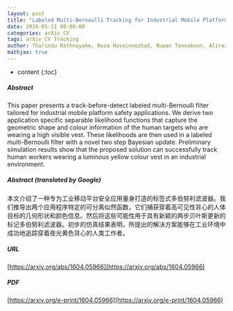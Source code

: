 ```yaml
---
layout: post
title: "Labeled Multi-Bernoulli Tracking for Industrial Mobile Platform Safety"
date: 2016-05-11 00:00:09
categories: arXiv_CV
tags: arXiv_CV Tracking
author: Tharindu Rathnayake, Reza Hoseinnezhad, Ruwan Tennakoon, Alireza Bab-Hadiashar
mathjax: true
---
```


* content
{:toc}

##### Abstract
This paper presents a track-before-detect labeled multi-Bernoulli filter tailored for industrial mobile platform safety applications. We derive two application specific separable likelihood functions that capture the geometric shape and colour information of the human targets who are wearing a high visible vest. These likelihoods are then used in a labeled multi-Bernoulli filter with a novel two step Bayesian update. Preliminary simulation results show that the proposed solution can successfully track human workers wearing a luminous yellow colour vest in an industrial environment.

##### Abstract (translated by Google)
本文介绍了一种专为工业移动平台安全应用量身打造的标签式多伯努利滤波器。我们推导出两个应用程序特定的可分离似然函数，它们捕获穿着高可见性背心的人体目标的几何形状和颜色信息。然后将这些可能性用于具有新颖的两步贝叶斯更新的标记多伯努利滤波器。初步的仿真结果表明，所提出的解决方案能够在工业环境中成功地追踪穿着夜光黄色背心的人类工作者。

##### URL
[https://arxiv.org/abs/1604.05966](https://arxiv.org/abs/1604.05966)

##### PDF
[https://arxiv.org/e-print/1604.05966](https://arxiv.org/e-print/1604.05966)

